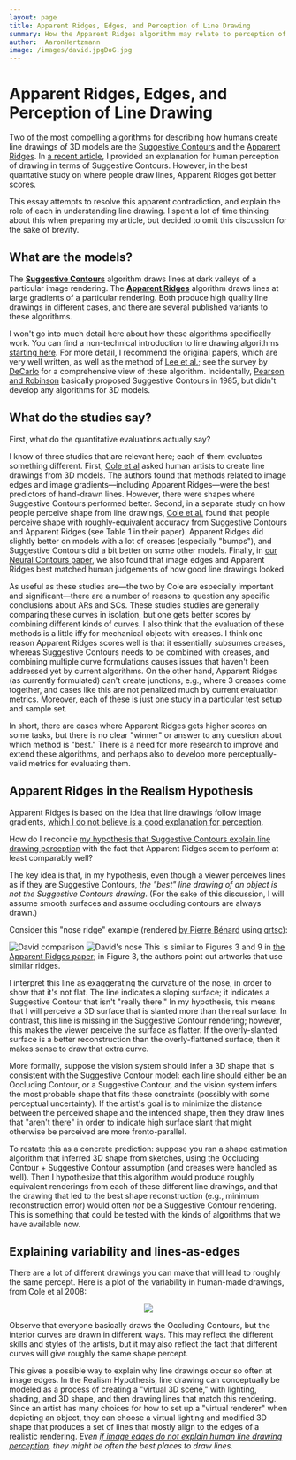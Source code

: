 ```yaml
---
layout: page
title: Apparent Ridges, Edges, and Perception of Line Drawing
summary: How the Apparent Ridges algorithm may relate to perception of line drawing
author:  AaronHertzmann
image: /images/david.jpgDoG.jpg
---
```


# Apparent Ridges, Edges, and Perception of Line Drawing

Two of the most compelling algorithms for describing how humans create line drawings of 3D models are the [Suggestive Contours](https://gfx.cs.princeton.edu/gfx/proj/sugcon/) and the [Apparent Ridges](http://people.csail.mit.edu/tjudd/apparentridges.html). In [a recent article](https://journals.sagepub.com/doi/abs/10.1177/0301006620908207?journalCode=peca), I provided an explanation for human perception of drawing in terms of Suggestive Contours. However, in the best quantative study on where people draw lines, Apparent Ridges got better scores.

This essay attempts to resolve this apparent contradiction, and explain the role of each in understanding line drawing. I spent a lot of time thinking about this when preparing my article, but decided to omit this discussion for the sake of brevity. 

What are the models?
--------

The [**Suggestive Contours**](https://gfx.cs.princeton.edu/gfx/proj/sugcon/) algorithm draws lines at dark valleys of a particular image rendering.   The [**Apparent Ridges**](http://people.csail.mit.edu/tjudd/apparentridges.html) algorithm draws lines at large gradients of a particular rendering. Both produce high quality line drawings in different cases, and there are several published variants to these algorithms.  

I won't go into much detail here about how these algorithms specifically work.
You can find a non-technical introduction to line drawing algorithms [starting here](https://medium.com/@aaronhertzmann/how-to-draw-pictures-contours-f3f345ed6a22).
For more detail, I recommend the original papers, which are very well written, as well as the method of [Lee et al.](http://cg.postech.ac.kr/papers/line-drawing-s07.pdf); see the survey by [DeCarlo](http://citeseerx.ist.psu.edu/viewdoc/download?doi=10.1.1.307.216&rep=rep1&type=pdf) for a comprehensive view of these algorithm. Incidentally, [Pearson and Robinson](https://ieeexplore.ieee.org/abstract/document/1457470/) basically proposed Suggestive Contours in 1985, but didn't develop any algorithms for 3D models.


What do the studies say?
--------

First, what do the quantitative evaluations actually say? 

I know of three studies that are relevant here; each of them evaluates something different. First, [Cole et al](https://gfx.cs.princeton.edu/proj/ld3d/) asked human artists to create line drawings from 3D models. The authors found that methods related to image edges and image gradients—including Apparent Ridges—were the best predictors of hand-drawn lines. However, there were shapes where Suggestive Contours performed better.    Second, in a separate study on how people perceive shape from line drawings, [Cole et al.](https://gfx.cs.princeton.edu/proj/ld3d/) found that people perceive shape with roughly-equivalent accuracy from Suggestive Contours and Apparent Ridges (see Table 1 in their paper). Apparent Ridges did slightly better on models with a lot of creases (especially "bumps"), and Suggestive Contours did a bit better on some other models. Finally, in [our Neural Contours paper](https://people.cs.umass.edu/~dliu/projects/NeuralContours/), we also found that image edges and Apparent Ridges best matched human judgements of how good line drawings looked. 

As useful as these studies are—the two by Cole are especially important and significant—there are a number of reasons to question any specific conclusions about ARs and SCs.  These studies studies are generally comparing these curves in isolation, but one gets better scores by combining different kinds of curves.  I also think that the evaluation of these methods is a little iffy for mechanical objects with creases. I think one reason Apparent Ridges scores well is that it essentially subsumes creases, whereas Suggestive Contours needs to be combined with creases, and combining multiple curve formulations causes issues that haven't been addressed yet by current algorithms. On the other hand, Apparent Ridges (as currently formulated) can't create junctions, e.g., where 3 creases come together, and cases like this are not penalized much by current evaluation metrics. Moreover, each of these is just one study in a particular test setup and sample set.

In short, there are cases where Apparent Ridges gets higher scores on some tasks, but there is no clear "winner" or answer to any question about which method is "best."  There is a need for more research to improve and extend these algorithms, and perhaps also to develop more perceptually-valid metrics for evaluating them.



Apparent Ridges in the Realism Hypothesis
-------------------------------

Apparent Ridges is based on the idea that line drawings follow image gradients, [which I do not believe is a good explanation for perception](https://hertzmann.github.io/2020/04/19/lines-as-edges.html).

How do I reconcile [my hypothesis that Suggestive Contours explain line drawing perception](https://journals.sagepub.com/doi/abs/10.1177/0301006620908207?journalCode=peca) with the fact that Apparent Ridges seem to perform at least comparably well?

The key idea is that, in my hypothesis, even though a viewer perceives lines as if they are Suggestive Contours, _the "best" line drawing of an object is not the Suggestive Contours drawing_.  (For the sake of this discussion, I will assume smooth surfaces and assume occluding contours are always drawn.)

Consider this "nose ridge" example (rendered [by Pierre Bénard](https://arxiv.org/abs/1810.01175) using [qrtsc](https://github.com/fcole/qrtsc)):

![David comparison](../../../images/david.jpg)
![David's nose](../../../images/david-nose.jpg)
This is similar to Figures 3 and 9 in [the Apparent Ridges paper](http://people.csail.mit.edu/tjudd/apparentridges.html); in Figure 3, the authors point out artworks that use similar ridges.

I interpret this line as exaggerating the curvature of the nose, in order to show that it's not flat.
The line indicates a sloping surface; it indicates a Suggestive Contour that isn't "really there." In my hypothesis, this means that I will perceive a 3D surface that is slanted more than the real surface. In contrast, this line is missing in the Suggestive Contour rendering; however, this makes the viewer perceive the surface as flatter. If the overly-slanted surface is a better reconstruction than the overly-flattened surface, then it makes sense to draw that extra curve.

More formally, suppose the vision system should infer a 3D shape that is consistent with the Suggestive Contour model: each line should either be an Occluding Contour, or a Suggestive Contour, and the vision system infers the most probable shape that fits these constraints (possibly with some perceptual uncertainty).  If the artist's goal is to minimize the distance between the perceived shape and the intended shape, then they draw lines that "aren't there" in order to indicate high surface slant that might otherwise be perceived are more fronto-parallel.

To restate this as a concrete prediction: suppose you ran a shape estimation algorithm that inferred 3D shape from sketches, using the Occluding Contour + Suggestive Contour assumption (and creases were handled as well). Then I hypothesize that this algorithm would produce roughly equivalent renderings from each of these different line drawings, and that the drawing that led to the best shape reconstruction (e.g., minimum reconstruction error) would often _not_ be a Suggestive Contour rendering.  This is something that could be tested with the kinds of algorithms that we have available now.


Explaining variability and lines-as-edges
----------------

There are a lot of different drawings you can make that will lead to roughly the same percept. Here is a plot of the variability in human-made drawings, from Cole et al 2008:

<p align="center">
<img src="../../../images/variability.jpg">
</p>

Observe that everyone basically draws the Occluding Contours, but the interior curves are drawn in different ways.  This may reflect the different skills and styles of the artists, but it may also reflect the fact that different curves will give roughly the same shape percept.

This gives a possible way to explain why line drawings occur so often at image edges. In the Realism Hypothesis, line drawing can conceptually be modeled as a process of creating a "virtual 3D scene," with lighting, shading, and 3D shape, and then drawing lines that match this rendering.  Since an artist has many choices for how to set up a "virtual renderer" when depicting an object, they can choose a virtual lighting and modified 3D shape that produces a set of lines that mostly align to the edges of a realistic rendering.  _Even [if image edges do not explain human line drawing perception](https://hertzmann.github.io/2020/04/19/lines-as-edges.html), they might be often the best places to draw lines._


